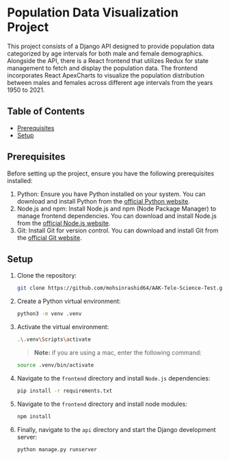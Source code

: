 # Population Data Visualization Project

This project consists of a Django API designed to provide population data categorized by age intervals for both male and female demographics. Alongside the API, there is a React frontend that utilizes Redux for state management to fetch and display the population data. The frontend incorporates React ApexCharts to visualize the population distribution between males and females across different age intervals from the years 1950 to 2021.

## Table of Contents

- [Prerequisites](#prerequisites)
- [Setup](#setup)


## Prerequisites
Before setting up the project, ensure you have the following prerequisites installed:
1. Python: Ensure you have Python installed on your system. You can download and install Python from the [official Python website](https://www.python.org/downloads/).
2. Node.js and npm: Install Node.js and npm (Node Package Manager) to manage frontend dependencies. You can download and install Node.js from the [official Node.js website](https://nodejs.org/en).
3. Git: Install Git for version control. You can download and install Git from the [official Git website](https://git-scm.com/).

## Setup

1. Clone the repository:

   ```sh
   git clone https://github.com/mohsinrashid64/AAK-Tele-Science-Test.git
   ```
	
2. Create a Python virtual environment:
	```sh
	python3 -m venv .venv
	```

3. Activate the virtual environment:
	```sh
	.\.venv\Scripts\activate
	```
	> **Note:** if you are using a mac, enter the following command:
	```sh
	source .venv/bin/activate
	```
4. Navigate to the `frontend` directory and install `Node.js` dependencies:
	```sh
	pip install -r requirements.txt
	```

5. Navigate to the `frontend` directory and install node modules:
	```sh
	npm install
	```

6. Finally, navigate to the `api` directory and start the Django development server:
	```sh
	python manage.py runserver
	```
